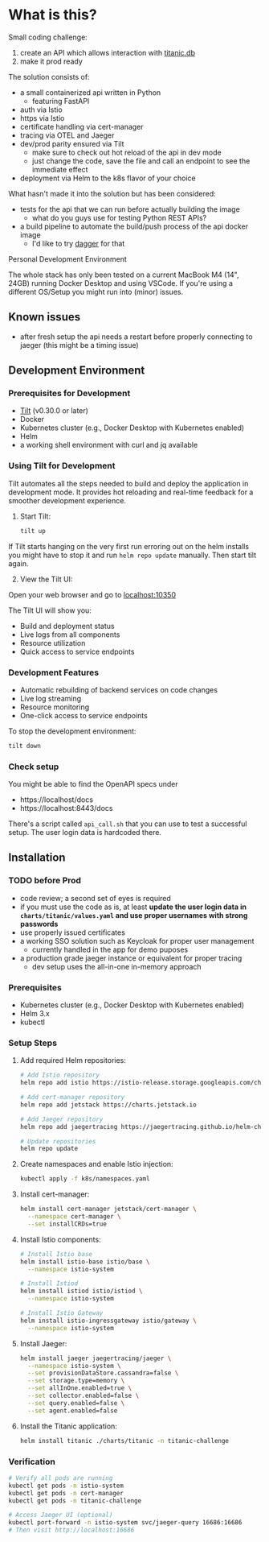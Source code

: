 # What is this?

Small coding challenge:

1. create an API which allows interaction with [titanic.db](https://github.com/davidjamesknight/SQLite_databases_for_learning_data_science/blob/main/titanic.db)
1. make it prod ready

The solution consists of:

- a small containerized api written in Python
  - featuring FastAPI
- auth via Istio
- https via Istio
- certificate handling via cert-manager
- tracing via OTEL and Jaeger
- dev/prod parity ensured via Tilt
  - make sure to check out hot reload of the api in dev mode
  - just change the code, save the file and call an endpoint to see the immediate effect
- deployment via Helm to the k8s flavor of your choice

What hasn't made it into the solution but has been considered:

- tests for the api that we can run before actually building the image
  - what do you guys use for testing Python REST APIs?
- a build pipeline to automate the build/push process of the api docker image
  - I'd like to try [dagger](https://dagger.io/) for that

Personal Development Environment

The whole stack has only been tested on a current MacBook M4 (14", 24GB) running Docker Desktop and using VSCode. If you're using a different OS/Setup you might run into (minor) issues.

## Known issues

- after fresh setup the api needs a restart before properly connecting to jaeger (this might be a timing issue)

## Development Environment

### Prerequisites for Development

- [Tilt](https://tilt.dev/) (v0.30.0 or later)
- Docker
- Kubernetes cluster (e.g., Docker Desktop with Kubernetes enabled)
- Helm
- a working shell environment with curl and jq available

### Using Tilt for Development

Tilt automates all the steps needed to build and deploy the application in development mode. It provides hot reloading and real-time feedback for a smoother development experience.

1. Start Tilt:

   ```bash
   tilt up
   ```

If Tilt starts hanging on the very first run erroring out on the helm installs you might have to stop it and run `helm repo update` manually. Then start tilt again.

2. View the Tilt UI:

Open your web browser and go to [localhost:10350](http://localhost:10350/)

The Tilt UI will show you:

- Build and deployment status
- Live logs from all components
- Resource utilization
- Quick access to service endpoints

### Development Features

- Automatic rebuilding of backend services on code changes
- Live log streaming
- Resource monitoring
- One-click access to service endpoints

To stop the development environment:

```bash
tilt down
```

### Check setup

You might be able to find the OpenAPI specs under

- https://localhost/docs
- https://localhost:8443/docs

There's a script called `api_call.sh` that you can use to test a successful setup. The user login data is hardcoded there.

## Installation

### TODO before Prod

- code review; a second set of eyes is required
- if you must use the code as is, at least **update the user login data in `charts/titanic/values.yaml` and use proper usernames with strong passwords**
- use properly issued certificates
- a working SSO solution such as Keycloak for proper user management
  - currently handled in the app for demo puposes
- a production grade jaeger instance or equivalent for proper tracing
  - dev setup uses the all-in-one in-memory approach

### Prerequisites

- Kubernetes cluster (e.g., Docker Desktop with Kubernetes enabled)
- Helm 3.x
- kubectl

### Setup Steps

1. Add required Helm repositories:

   ```bash
   # Add Istio repository
   helm repo add istio https://istio-release.storage.googleapis.com/charts
   
   # Add cert-manager repository
   helm repo add jetstack https://charts.jetstack.io
   
   # Add Jaeger repository
   helm repo add jaegertracing https://jaegertracing.github.io/helm-charts
   
   # Update repositories
   helm repo update
   ```

2. Create namespaces and enable Istio injection:

   ```bash
   kubectl apply -f k8s/namespaces.yaml
   ```

3. Install cert-manager:

   ```bash
   helm install cert-manager jetstack/cert-manager \
     --namespace cert-manager \
     --set installCRDs=true
   ```

4. Install Istio components:

   ```bash
   # Install Istio base
   helm install istio-base istio/base \
     --namespace istio-system

   # Install Istiod
   helm install istiod istio/istiod \
     --namespace istio-system

   # Install Istio Gateway
   helm install istio-ingressgateway istio/gateway \
     --namespace istio-system
   ```

5. Install Jaeger:

   ```bash
   helm install jaeger jaegertracing/jaeger \
     --namespace istio-system \
     --set provisionDataStore.cassandra=false \
     --set storage.type=memory \
     --set allInOne.enabled=true \
     --set collector.enabled=false \
     --set query.enabled=false \
     --set agent.enabled=false
   ```

6. Install the Titanic application:

   ```bash
   helm install titanic ./charts/titanic -n titanic-challenge
   ```

### Verification

```bash
# Verify all pods are running
kubectl get pods -n istio-system
kubectl get pods -n cert-manager
kubectl get pods -n titanic-challenge

# Access Jaeger UI (optional)
kubectl port-forward -n istio-system svc/jaeger-query 16686:16686
# Then visit http://localhost:16686
```
